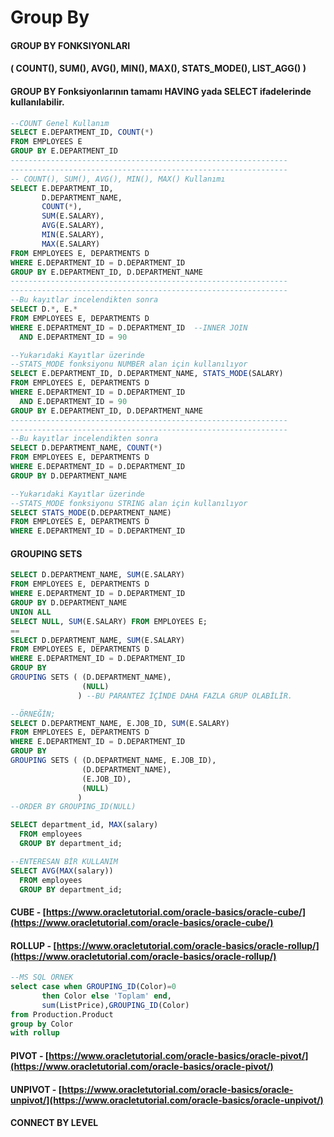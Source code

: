 # Group By

#### GROUP BY FONKSIYONLARI 

#### \( COUNT\(\), SUM\(\), AVG\(\), MIN\(\), MAX\(\), STATS\_MODE\(\), LIST\_AGG\(\)  \) 

#### GROUP BY Fonksiyonlarının tamamı HAVING yada SELECT ifadelerinde kullanılabilir. 

```sql
--COUNT Genel Kullanım
SELECT E.DEPARTMENT_ID, COUNT(*) 
FROM EMPLOYEES E
GROUP BY E.DEPARTMENT_ID 
--------------------------------------------------------------
--------------------------------------------------------------
-- COUNT(), SUM(), AVG(), MIN(), MAX() Kullanımı
SELECT E.DEPARTMENT_ID, 
       D.DEPARTMENT_NAME, 
       COUNT(*), 
       SUM(E.SALARY), 
       AVG(E.SALARY), 
       MIN(E.SALARY), 
       MAX(E.SALARY)
FROM EMPLOYEES E, DEPARTMENTS D
WHERE E.DEPARTMENT_ID = D.DEPARTMENT_ID
GROUP BY E.DEPARTMENT_ID, D.DEPARTMENT_NAME
--------------------------------------------------------------
--------------------------------------------------------------
--Bu kayıtlar incelendikten sonra
SELECT D.*, E.*
FROM EMPLOYEES E, DEPARTMENTS D
WHERE E.DEPARTMENT_ID = D.DEPARTMENT_ID  --INNER JOIN
  AND E.DEPARTMENT_ID = 90

--Yukarıdaki Kayıtlar üzerinde 
--STATS_MODE fonksiyonu NUMBER alan için kullanılıyor
SELECT E.DEPARTMENT_ID, D.DEPARTMENT_NAME, STATS_MODE(SALARY)
FROM EMPLOYEES E, DEPARTMENTS D
WHERE E.DEPARTMENT_ID = D.DEPARTMENT_ID
  AND E.DEPARTMENT_ID = 90
GROUP BY E.DEPARTMENT_ID, D.DEPARTMENT_NAME
--------------------------------------------------------------
--------------------------------------------------------------
--Bu kayıtlar incelendikten sonra
SELECT D.DEPARTMENT_NAME, COUNT(*)
FROM EMPLOYEES E, DEPARTMENTS D
WHERE E.DEPARTMENT_ID = D.DEPARTMENT_ID
GROUP BY D.DEPARTMENT_NAME

--Yukarıdaki Kayıtlar üzerinde 
--STATS_MODE fonksiyonu STRING alan için kullanılıyor
SELECT STATS_MODE(D.DEPARTMENT_NAME)
FROM EMPLOYEES E, DEPARTMENTS D
WHERE E.DEPARTMENT_ID = D.DEPARTMENT_ID
```



#### GROUPING SETS

```sql
SELECT D.DEPARTMENT_NAME, SUM(E.SALARY)
FROM EMPLOYEES E, DEPARTMENTS D
WHERE E.DEPARTMENT_ID = D.DEPARTMENT_ID
GROUP BY D.DEPARTMENT_NAME
UNION ALL
SELECT NULL, SUM(E.SALARY) FROM EMPLOYEES E;
==
SELECT D.DEPARTMENT_NAME, SUM(E.SALARY)
FROM EMPLOYEES E, DEPARTMENTS D
WHERE E.DEPARTMENT_ID = D.DEPARTMENT_ID
GROUP BY
GROUPING SETS ( (D.DEPARTMENT_NAME),
                (NULL)
               ) --BU PARANTEZ İÇİNDE DAHA FAZLA GRUP OLABİLİR.

--ÖRNEĞİN;
SELECT D.DEPARTMENT_NAME, E.JOB_ID, SUM(E.SALARY)
FROM EMPLOYEES E, DEPARTMENTS D
WHERE E.DEPARTMENT_ID = D.DEPARTMENT_ID
GROUP BY
GROUPING SETS ( (D.DEPARTMENT_NAME, E.JOB_ID),
                (D.DEPARTMENT_NAME),
                (E.JOB_ID),
                (NULL)
               )
--ORDER BY GROUPING_ID(NULL)
```

```sql
SELECT department_id, MAX(salary)
  FROM employees
  GROUP BY department_id;

--ENTERESAN BİR KULLANIM  
SELECT AVG(MAX(salary))
  FROM employees
  GROUP BY department_id;
```

#### CUBE - [https://www.oracletutorial.com/oracle-basics/oracle-cube/](https://www.oracletutorial.com/oracle-basics/oracle-cube/) 

#### ROLLUP - [https://www.oracletutorial.com/oracle-basics/oracle-rollup/](https://www.oracletutorial.com/oracle-basics/oracle-rollup/) 

```sql
--MS SQL ÖRNEK
select case when GROUPING_ID(Color)=0 
       then Color else 'Toplam' end,
       sum(ListPrice),GROUPING_ID(Color)
from Production.Product
group by Color
with rollup
```

#### PIVOT - [https://www.oracletutorial.com/oracle-basics/oracle-pivot/](https://www.oracletutorial.com/oracle-basics/oracle-pivot/) 

#### UNPIVOT - [https://www.oracletutorial.com/oracle-basics/oracle-unpivot/](https://www.oracletutorial.com/oracle-basics/oracle-unpivot/) 

#### CONNECT BY LEVEL



